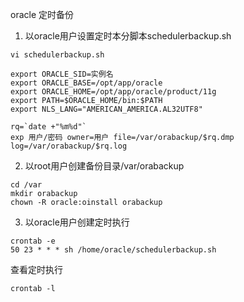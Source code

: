 oracle 定时备份

1. 以oracle用户设置定时本分脚本schedulerbackup.sh
```
vi schedulerbackup.sh

export ORACLE_SID=实例名
export ORACLE_BASE=/opt/app/oracle
export ORACLE_HOME=/opt/app/oracle/product/11g
export PATH=$ORACLE_HOME/bin:$PATH
export NLS_LANG="AMERICAN_AMERICA.AL32UTF8"

rq=`date +"%m%d"`  
exp 用户/密码 owner=用户 file=/var/orabackup/$rq.dmp log=/var/orabackup/$rq.log
```

2. 以root用户创建备份目录/var/orabackup
```
cd /var
mkdir orabackup
chown -R oracle:oinstall orabackup
```
3. 以oracle用户创建定时执行
```
crontab -e
50 23 * * * sh /home/oracle/schedulerbackup.sh
```

查看定时执行


    crontab -l